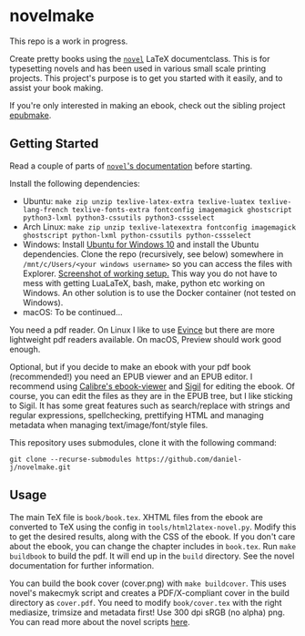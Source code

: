 # novelmake

This repo is a work in progress.

Create pretty books using the [`novel`](https://www.ctan.org/pkg/novel) LaTeX documentclass. This is for typesetting novels and has been used in various small scale printing projects. This project's purpose is to get you started with it easily, and to assist your book making.

If you're only interested in making an ebook, check out the sibling project [epubmake](https://github.com/daniel-j/epubmake).

## Getting Started

Read a couple of parts of [`novel`'s documentation](http://mirrors.ctan.org/macros/luatex/latex/novel/doc/novel-documentation.html) before starting.

Install the following dependencies:

- Ubuntu: `make zip unzip texlive-latex-extra texlive-luatex texlive-lang-french texlive-fonts-extra fontconfig imagemagick ghostscript python3-lxml python3-cssutils python3-cssselect`
- Arch Linux: `make zip unzip texlive-latexextra fontconfig imagemagick ghostscript python-lxml python-cssutils python-cssselect`
- Windows: Install [Ubuntu for Windows 10](https://www.microsoft.com/en-us/p/ubuntu-1804-lts/9n9tngvndl3q) and install the Ubuntu dependencies. Clone the repo (recursively, see below) somewhere in `/mnt/c/Users/<your windows username>` so you can access the files with Explorer. [Screenshot of working setup.](https://images2.imgbox.com/af/f8/2CU9EKB8_o.png) This way you do not have to mess with getting LuaLaTeX, bash, make, python etc working on Windows. An other solution is to use the Docker container (not tested on Windows).
- macOS: To be continued...

You need a pdf reader. On Linux I like to use [Evince](https://wiki.gnome.org/Apps/Evince) but there are more lightweight pdf readers available. On macOS, Preview should work good enough.

Optional, but if you decide to make an ebook with your pdf book (recommended!) you need an EPUB viewer and an EPUB editor. I recommend using [Calibre's ebook-viewer](https://manual.calibre-ebook.com/viewer.html) and [Sigil](https://sigil-ebook.com/) for editing the ebook. Of course, you can edit the files as they are in the EPUB tree, but I like sticking to Sigil. It has some great features such as search/replace with strings and regular expressions, spellchecking, prettifying HTML and managing metadata when managing text/image/font/style files.

This repository uses submodules, clone it with the following command:

`git clone --recurse-submodules https://github.com/daniel-j/novelmake.git`

## Usage

The main TeX file is `book/book.tex`. XHTML files from the ebook are converted to TeX using the config in `tools/html2latex-novel.py`. Modify this to get the desired results, along with the CSS of the ebook. If you don't care about the ebook, you can change the chapter includes in `book.tex`. Run `make buildbook` to build the pdf. It will end up in the `build` directory. See the novel documentation for further information.

You can build the book cover (cover.png) with `make buildcover`. This uses novel's makecmyk script and creates a PDF/X-compliant cover in the build directory as `cover.pdf`. You need to modify `book/cover.tex` with the right mediasize, trimsize and metadata first! Use 300 dpi sRGB (no alpha) png. You can read more about the novel scripts [here](https://htmlpreview.github.io/?https://github.com/daniel-j/novel/blob/master/scripts/novel-scripts-README.html).
